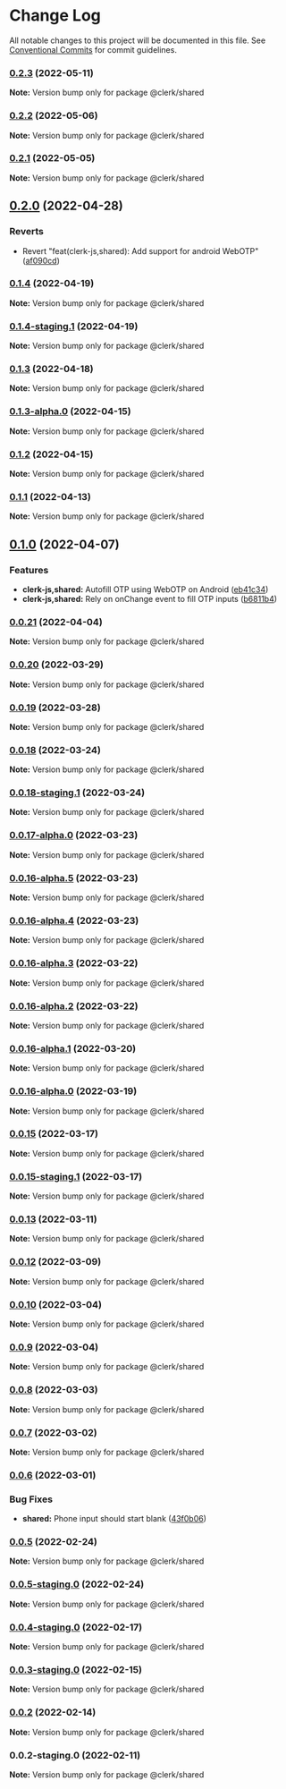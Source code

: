 # Change Log

All notable changes to this project will be documented in this file.
See [Conventional Commits](https://conventionalcommits.org) for commit guidelines.

### [0.2.3](https://github.com/clerkinc/clerk_docker/compare/@clerk/shared@0.2.3-staging.0...@clerk/shared@0.2.3) (2022-05-11)

**Note:** Version bump only for package @clerk/shared

### [0.2.2](https://github.com/clerkinc/clerk_docker/compare/@clerk/shared@0.2.1...@clerk/shared@0.2.2) (2022-05-06)

**Note:** Version bump only for package @clerk/shared

### [0.2.1](https://github.com/clerkinc/clerk_docker/compare/@clerk/shared@0.2.1-staging.0...@clerk/shared@0.2.1) (2022-05-05)

**Note:** Version bump only for package @clerk/shared

## [0.2.0](https://github.com/clerkinc/clerk_docker/compare/@clerk/shared@0.2.0-staging.0...@clerk/shared@0.2.0) (2022-04-28)

### Reverts

- Revert "feat(clerk-js,shared): Add support for android WebOTP" ([af090cd](https://github.com/clerkinc/clerk_docker/commit/af090cd43d26d2fb53f00a4eb25e2be4d5c8429f))

### [0.1.4](https://github.com/clerkinc/clerk_docker/compare/@clerk/shared@0.1.4-staging.1...@clerk/shared@0.1.4) (2022-04-19)

**Note:** Version bump only for package @clerk/shared

### [0.1.4-staging.1](https://github.com/clerkinc/clerk_docker/compare/@clerk/shared@0.1.4-staging.0...@clerk/shared@0.1.4-staging.1) (2022-04-19)

**Note:** Version bump only for package @clerk/shared

### [0.1.3](https://github.com/clerkinc/clerk_docker/compare/@clerk/shared@0.1.3-alpha.0...@clerk/shared@0.1.3) (2022-04-18)

**Note:** Version bump only for package @clerk/shared

### [0.1.3-alpha.0](https://github.com/clerkinc/clerk_docker/compare/@clerk/shared@0.1.2...@clerk/shared@0.1.3-alpha.0) (2022-04-15)

**Note:** Version bump only for package @clerk/shared

### [0.1.2](https://github.com/clerkinc/clerk_docker/compare/@clerk/shared@0.1.2-staging.0...@clerk/shared@0.1.2) (2022-04-15)

**Note:** Version bump only for package @clerk/shared

### [0.1.1](https://github.com/clerkinc/clerk_docker/compare/@clerk/shared@0.1.1-staging.0...@clerk/shared@0.1.1) (2022-04-13)

**Note:** Version bump only for package @clerk/shared

## [0.1.0](https://github.com/clerkinc/clerk_docker/compare/@clerk/shared@0.0.21...@clerk/shared@0.1.0) (2022-04-07)

### Features

- **clerk-js,shared:** Autofill OTP using WebOTP on Android ([eb41c34](https://github.com/clerkinc/clerk_docker/commit/eb41c34392ebee5f8b725c4172b2be77b68a0baf))
- **clerk-js,shared:** Rely on onChange event to fill OTP inputs ([b6811b4](https://github.com/clerkinc/clerk_docker/commit/b6811b4259894bec472953a4b3f0ec50ad7996ab))

### [0.0.21](https://github.com/clerkinc/clerk_docker/compare/@clerk/shared@0.0.21-staging.0...@clerk/shared@0.0.21) (2022-04-04)

**Note:** Version bump only for package @clerk/shared

### [0.0.20](https://github.com/clerkinc/clerk_docker/compare/@clerk/shared@0.0.20-staging.0...@clerk/shared@0.0.20) (2022-03-29)

**Note:** Version bump only for package @clerk/shared

### [0.0.19](https://github.com/clerkinc/clerk_docker/compare/@clerk/shared@0.0.19-staging.0...@clerk/shared@0.0.19) (2022-03-28)

**Note:** Version bump only for package @clerk/shared

### [0.0.18](https://github.com/clerkinc/clerk_docker/compare/@clerk/shared@0.0.18-alpha.0...@clerk/shared@0.0.18) (2022-03-24)

**Note:** Version bump only for package @clerk/shared

### [0.0.18-staging.1](https://github.com/clerkinc/clerk_docker/compare/@clerk/shared@0.0.18-staging.0...@clerk/shared@0.0.18-staging.1) (2022-03-24)

**Note:** Version bump only for package @clerk/shared

### [0.0.17-alpha.0](https://github.com/clerkinc/clerk_docker/compare/@clerk/shared@0.0.17-staging.0...@clerk/shared@0.0.17-alpha.0) (2022-03-23)

**Note:** Version bump only for package @clerk/shared

### [0.0.16-alpha.5](https://github.com/clerkinc/clerk_docker/compare/@clerk/shared@0.0.16-alpha.4...@clerk/shared@0.0.16-alpha.5) (2022-03-23)

**Note:** Version bump only for package @clerk/shared

### [0.0.16-alpha.4](https://github.com/clerkinc/clerk_docker/compare/@clerk/shared@0.0.16-alpha.3...@clerk/shared@0.0.16-alpha.4) (2022-03-23)

**Note:** Version bump only for package @clerk/shared

### [0.0.16-alpha.3](https://github.com/clerkinc/clerk_docker/compare/@clerk/shared@0.0.16-alpha.2...@clerk/shared@0.0.16-alpha.3) (2022-03-22)

**Note:** Version bump only for package @clerk/shared

### [0.0.16-alpha.2](https://github.com/clerkinc/clerk_docker/compare/@clerk/shared@0.0.16-staging.0...@clerk/shared@0.0.16-alpha.2) (2022-03-22)

**Note:** Version bump only for package @clerk/shared

### [0.0.16-alpha.1](https://github.com/clerkinc/clerk_docker/compare/@clerk/shared@0.0.16-staging.0...@clerk/shared@0.0.16-alpha.1) (2022-03-20)

**Note:** Version bump only for package @clerk/shared

### [0.0.16-alpha.0](https://github.com/clerkinc/clerk_docker/compare/@clerk/shared@0.0.16-staging.0...@clerk/shared@0.0.16-alpha.0) (2022-03-19)

**Note:** Version bump only for package @clerk/shared

### [0.0.15](https://github.com/clerkinc/clerk_docker/compare/@clerk/shared@0.0.15-staging.1...@clerk/shared@0.0.15) (2022-03-17)

**Note:** Version bump only for package @clerk/shared

### [0.0.15-staging.1](https://github.com/clerkinc/clerk_docker/compare/@clerk/shared@0.0.15-staging.0...@clerk/shared@0.0.15-staging.1) (2022-03-17)

**Note:** Version bump only for package @clerk/shared

### [0.0.13](https://github.com/clerkinc/clerk_docker/compare/@clerk/shared@0.0.12...@clerk/shared@0.0.13) (2022-03-11)

**Note:** Version bump only for package @clerk/shared

### [0.0.12](https://github.com/clerkinc/clerk_docker/compare/@clerk/shared@0.0.12-staging.0...@clerk/shared@0.0.12) (2022-03-09)

**Note:** Version bump only for package @clerk/shared

### [0.0.10](https://github.com/clerkinc/clerk_docker/compare/@clerk/shared@0.0.9...@clerk/shared@0.0.10) (2022-03-04)

**Note:** Version bump only for package @clerk/shared

### [0.0.9](https://github.com/clerkinc/clerk_docker/compare/@clerk/shared@0.0.8...@clerk/shared@0.0.9) (2022-03-04)

**Note:** Version bump only for package @clerk/shared

### [0.0.8](https://github.com/clerkinc/clerk_docker/compare/@clerk/shared@0.0.7...@clerk/shared@0.0.8) (2022-03-03)

**Note:** Version bump only for package @clerk/shared

### [0.0.7](https://github.com/clerkinc/clerk_docker/compare/@clerk/shared@0.0.6...@clerk/shared@0.0.7) (2022-03-02)

**Note:** Version bump only for package @clerk/shared

### [0.0.6](https://github.com/clerkinc/clerk_docker/compare/@clerk/shared@0.0.5...@clerk/shared@0.0.6) (2022-03-01)

### Bug Fixes

- **shared:** Phone input should start blank ([43f0b06](https://github.com/clerkinc/clerk_docker/commit/43f0b0603608866f6b9e0a37a284c0ea72c0004b))

### [0.0.5](https://github.com/clerkinc/clerk_docker/compare/@clerk/shared@0.0.5-staging.0...@clerk/shared@0.0.5) (2022-02-24)

**Note:** Version bump only for package @clerk/shared

### [0.0.5-staging.0](https://github.com/clerkinc/clerk_docker/compare/@clerk/shared@0.0.4-staging.0...@clerk/shared@0.0.5-staging.0) (2022-02-24)

**Note:** Version bump only for package @clerk/shared

### [0.0.4-staging.0](https://github.com/clerkinc/clerk_docker/compare/@clerk/shared@0.0.3-staging.0...@clerk/shared@0.0.4-staging.0) (2022-02-17)

**Note:** Version bump only for package @clerk/shared

### [0.0.3-staging.0](https://github.com/clerkinc/clerk_docker/compare/@clerk/shared@0.0.2...@clerk/shared@0.0.3-staging.0) (2022-02-15)

**Note:** Version bump only for package @clerk/shared

### [0.0.2](https://github.com/clerkinc/clerk_docker/compare/@clerk/shared@0.0.2-staging.0...@clerk/shared@0.0.2) (2022-02-14)

**Note:** Version bump only for package @clerk/shared

### 0.0.2-staging.0 (2022-02-11)

**Note:** Version bump only for package @clerk/shared
